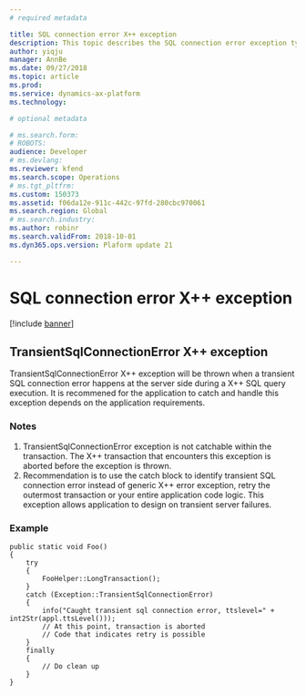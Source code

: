 ```yaml
---
# required metadata

title: SQL connection error X++ exception
description: This topic describes the SQL connection error exception type(s) in X++.
author: yiqju
manager: AnnBe
ms.date: 09/27/2018
ms.topic: article
ms.prod: 
ms.service: dynamics-ax-platform
ms.technology: 

# optional metadata

# ms.search.form: 
# ROBOTS: 
audience: Developer
# ms.devlang: 
ms.reviewer: kfend
ms.search.scope: Operations
# ms.tgt_pltfrm: 
ms.custom: 150373
ms.assetid: f06da12e-911c-442c-97fd-280cbc970061
ms.search.region: Global
# ms.search.industry: 
ms.author: robinr
ms.search.validFrom: 2018-10-01
ms.dyn365.ops.version: Plaform update 21

---
```


# SQL connection error X++ exception

[!include [banner](../includes/banner.md)]

TransientSqlConnectionError X++ exception
--------

TransientSqlConnectionError X++ exception will be thrown when a transient SQL connection error happens at the server side during a X++ SQL query execution.  It is recommened for the application to catch and handle this exception depends on the application requirements.


### Notes
1. TransientSqlConnectionError exception is not catchable within the transaction.  The X++ transaction that encounters this exception is aborted before the exception is thrown.
2. Recommendation is to use the catch block to identify transient SQL connection error instead of generic X++ error exception, retry the outermost transaction or your entire application code logic.  This exception allows application to design on transient server failures.


### Example
```
public static void Foo()
{
    try
    {
        FooHelper::LongTransaction();
    }
    catch (Exception::TransientSqlConnectionError)
    {
        info("Caught transient sql connection error, ttslevel=" + int2Str(appl.ttsLevel()));
        // At this point, transaction is aborted
        // Code that indicates retry is possible
    }
    finally
    {
        // Do clean up
    }
}
```
